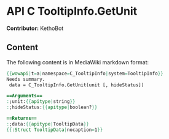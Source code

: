 # API C TooltipInfo.GetUnit

**Contributor:** KethoBot

## Content

The following content is in MediaWiki markdown format:

```mediawiki
{{wowapi|t=a|namespace=C_TooltipInfo|system=TooltipInfo}}
Needs summary.
 data = C_TooltipInfo.GetUnit(unit [, hideStatus])

==Arguments==
:;unit:{{apitype|string}}
:;hideStatus:{{apitype|boolean?}}

==Returns==
:;data:{{apitype|TooltipData}}
{{:Struct TooltipData|nocaption=1}}
```